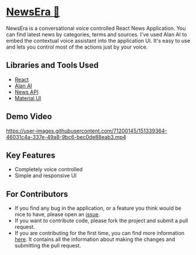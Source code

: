 # [NewsEra 📰](https://newsera-app.netlify.app)

NewsEra is a conversational voice controlled React News Application. You can find latest news by categories, terms and sources. I've used Alan AI to embed the contextual voice assistant into the application UI. It's easy to use and lets you control most of the actions just by your voice.

## Libraries and Tools Used

- [React](https://reactjs.org)
- [Alan AI](https://alan.app)
- [News API](https://newsapi.org)
- [Material UI](https://mui.com)

## Demo Video

https://user-images.githubusercontent.com/71200145/151339364-46031c4a-337e-49a8-9bc6-bec0de88eab3.mp4

## Key Features

- Completely voice controlled
- Simple and responsive UI

## For Contributors

- If you find any bug in the application, or a feature you think would be nice to have, please open an [issue](https://github.com/HrishabhCodes/voice-assisted-news-app/issues).
- If you want to contribute code, please fork the project and submit a pull request.
- If you are contributing for the first time, you can find more information [here](https://www.freecodecamp.org/news/how-to-contribute-to-open-source-projects-beginners-guide/). It contains all the information about making the changes and submitting the pull request.
